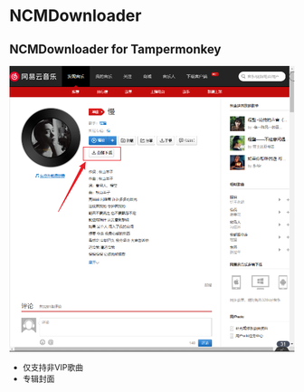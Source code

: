 # NCMDownloader

## NCMDownloader for Tampermonkey

![image-20230406181027549](.\README.assets\image-20230406181027549.png)

- 仅支持非VIP歌曲
- 专辑封面